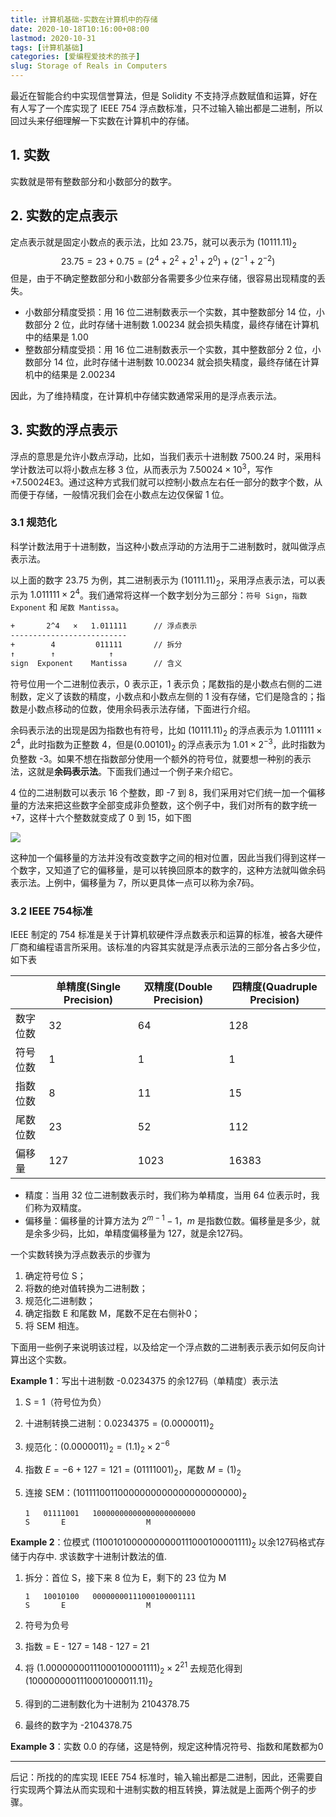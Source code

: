 ```yaml
---
title: 计算机基础-实数在计算机中的存储
date: 2020-10-18T10:16:00+08:00
lastmod: 2020-10-31
tags: [计算机基础]
categories: [爱编程爱技术的孩子]
slug: Storage of Reals in Computers 
---
```


最近在智能合约中实现信誉算法，但是 Solidity 不支持浮点数赋值和运算，好在有人写了一个库实现了 IEEE 754 浮点数标准，只不过输入输出都是二进制，所以回过头来仔细理解一下实数在计算机中的存储。

<!--more-->

## 1. 实数

实数就是带有整数部分和小数部分的数字。

## 2. 实数的定点表示

定点表示就是固定小数点的表示法，比如 23.75，就可以表示为 $(10111.11)_2$
$$
23.75 = 23 + 0.75 = (2^4 + 2^2 + 2^1 + 2^0) + (2^{-1} + 2^{-2})
$$
但是，由于不确定整数部分和小数部分各需要多少位来存储，很容易出现精度的丢失。

- 小数部分精度受损：用 16 位二进制数表示一个实数，其中整数部分 14 位，小数部分 2 位，此时存储十进制数 1.00234 就会损失精度，最终存储在计算机中的结果是 1.00
- 整数部分精度受损：用 16 位二进制数表示一个实数，其中整数部分 2 位，小数部分 14 位，此时存储十进制数 10.00234 就会损失精度，最终存储在计算机中的结果是 2.00234

因此，为了维持精度，在计算机中存储实数通常采用的是浮点表示法。

## 3. 实数的浮点表示

浮点的意思是允许小数点浮动，比如，当我们表示十进制数 7500.24 时，采用科学计数法可以将小数点左移 3 位，从而表示为 $7.50024 \times 10^3$，写作 +7.50024E3。通过这种方式我们就可以控制小数点左右任一部分的数字个数，从而便于存储，一般情况我们会在小数点左边仅保留 1 位。

### 3.1 规范化

科学计数法用于十进制数，当这种小数点浮动的方法用于二进制数时，就叫做浮点表示法。

以上面的数字 23.75 为例，其二进制表示为 $(10111.11)_2$，采用浮点表示法，可以表示为 $1.011111 \times 2^4$。我们通常将这样一个数字划分为三部分：`符号 Sign`，`指数 Exponent` 和 `尾数 Mantissa`。

```bash
+       2^4   ×   1.011111      // 浮点表示
--------------------------
+        4         011111       // 拆分
↑        ↑            ↑
sign  Exponent    Mantissa      // 含义
```

符号位用一个二进制位表示，0 表示正，1 表示负；尾数指的是小数点右侧的二进制数，定义了该数的精度，小数点和小数点左侧的 1 没有存储，它们是隐含的；指数是小数点移动的位数，使用余码表示法存储，下面进行介绍。

余码表示法的出现是因为指数也有符号，比如 $(10111.11)_2$ 的浮点表示为 $1.011111 \times 2^4$，此时指数为正整数 4，但是$(0.00101)_2$ 的浮点表示为 $1.01 \times 2^{-3}$，此时指数为负整数 -3。如果不想在指数部分使用一个额外的符号位，就要想一种别的表示法，这就是**余码表示法**。下面我们通过一个例子来介绍它。

4 位的二进制数可以表示 16 个整数，即 -7 到 8，我们采用对它们统一加一个偏移量的方法来把这些数字全部变成非负整数，这个例子中，我们对所有的数字统一 +7，这样十六个整数就变成了 0 到 15，如下图

![](https://picped-1301226557.cos.ap-beijing.myqcloud.com/BC_20201018_image-20201018112027850.png)

这种加一个偏移量的方法并没有改变数字之间的相对位置，因此当我们得到这样一个数字，又知道了它的偏移量，是可以转换回原本的数字的，这种方法就叫做余码表示法。上例中，偏移量为 7，所以更具体一点可以称为余7码。

### 3.2 IEEE 754标准

IEEE 制定的 754 标准是关于计算机软硬件浮点数表示和运算的标准，被各大硬件厂商和编程语言所采用。该标准的内容其实就是浮点表示法的三部分各占多少位，如下表

|          | 单精度(Single Precision) | 双精度(Double Precision) | 四精度(Quadruple Precision) |
| -------- | ------------------------ | ------------------------ | --------------------------- |
| 数字位数 | 32                       | 64                       | 128                         |
| 符号位数 | 1                        | 1                        | 1                           |
| 指数位数 | 8                        | 11                       | 15                          |
| 尾数位数 | 23                       | 52                       | 112                         |
| 偏移量   | 127                      | 1023                     | 16383                       |

- 精度：当用 32 位二进制数表示时，我们称为单精度，当用 64 位表示时，我们称为双精度。
- 偏移量：偏移量的计算方法为 $2^{m-1}-1$，$m$ 是指数位数。偏移量是多少，就是余多少码，比如，单精度偏移量为 127，就是余127码。

一个实数转换为浮点数表示的步骤为

1. 确定符号位 S；
2. 将数的绝对值转换为二进制数；
3. 规范化二进制数；
4. 确定指数 E 和尾数 M，尾数不足在右侧补0；
5. 将 SEM 相连。

下面用一些例子来说明该过程，以及给定一个浮点数的二进制表示表示如何反向计算出这个实数。

**Example 1**：写出十进制数 -0.0234375 的余127码（单精度）表示法

1. S = 1（符号位为负）

2. 十进制转换二进制：$0.0234375 = (0.0000011)_2$

3. 规范化：$(0.0000011)_2 = (1.1)_2 \times 2^{-6}$

4. 指数 $E = -6 + 127 = 121 = (01111001)_2$，尾数 $M = (1)_2$

5. 连接 SEM：$(10111100110000000000000000000000)_2$

   ```
   1   01111001   10000000000000000000000
   S       E                  M
   ```

**Example 2**：位模式 $(11001010000000000111000100001111)_2$ 以余127码格式存储于内存中. 求该数字十进制计数法的值.

1. 拆分：首位 S，接下来 8 位为 E，剩下的 23 位为 M

   ```
   1   10010100   00000000111000100001111
   S       E                  M
   ```

2. 符号为负号

3. 指数 = E - 127 = 148 - 127 = 21

4. 将 $(1.00000000111000100001111)_2 \times 2^{21}$ 去规范化得到 $(1000000001110001000011.11)_2$

5. 得到的二进制数化为十进制为 2104378.75

6. 最终的数字为 -2104378.75

**Example 3**：实数 0.0 的存储，这是特例，规定这种情况符号、指数和尾数都为0

----

后记：所找的的库实现 IEEE 754 标准时，输入输出都是二进制，因此，还需要自行实现两个算法从而实现和十进制实数的相互转换，算法就是上面两个例子的步骤。

